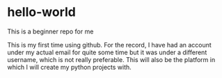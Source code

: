 # hello-world
This is a beginner repo for me

This is my first time using github.
For the record, I have had an account under my actual email for quite some time but it was under a different username, which is not really preferable.
This will also be the platform in which I will create my python projects with.
